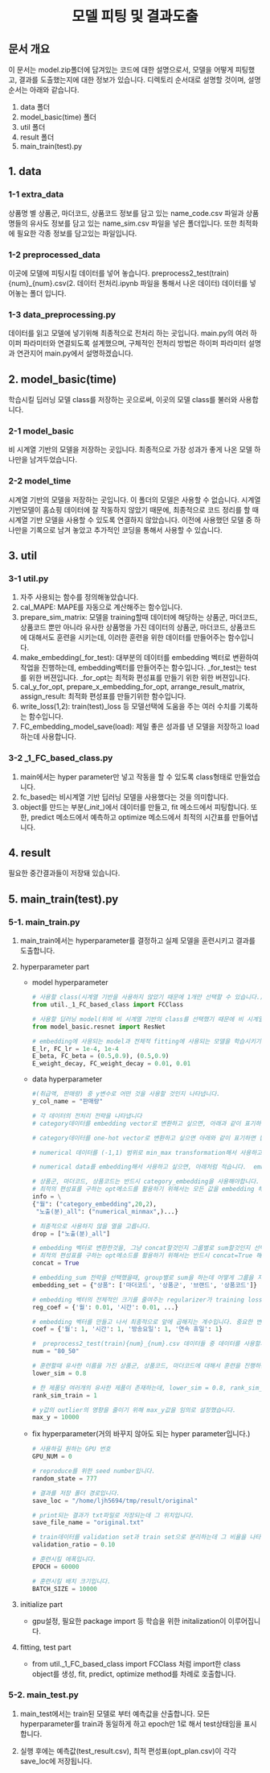 <h1><center>모델 피팅 및 결과도출</center></h1>



## 문서 개요

이 문서는 model.zip폴더에 담겨있는 코드에 대한 설명으로서, 모델을 어떻게 피팅했고, 결과를 도출했는지에 대한 정보가 있습니다. 디렉토리 순서대로 설명할 것이며, 설명 순서는 아래와 같습니다.

1. data 폴더
2. model_basic(time) 폴더
3. util 폴더
4. result 폴더
5. main_train(test).py





## 1. data

### 1-1 extra_data

상품명 별 상품군, 마더코드, 상품코드 정보를 담고 있는 name_code.csv 파일과 상품명들의 유사도 정보를 담고 있는 name_sim.csv 파일을 넣은 폴더입니다. 또한 최적화에 필요한 각종 정보를 담고있는 파일입니다.

### 1-2 preprocessed_data

이곳에 모델에 피팅시킬 데이터를 넣어 놓습니다. preprocess2_test(train){num}_{num}.csv(2. 데이터 전처리.ipynb 파일을 통해서 나온 데이터) 데이터를 넣어놓는 폴더 입니다.  



### 1-3 data_preprocessing.py

데이터를 읽고 모델에 넣기위해 최종적으로 전처리 하는 곳입니다. main.py의 여러 하이퍼 파라미터와 연결되도록 설계했으며, 구체적인 전처리 방법은 하이퍼 파라미터 설명과 연관지어 main.py에서 설명하겠습니다.





## 2. model_basic(time)

학습시킬 딥러닝 모델 class를 저장하는 곳으로써, 이곳의 모델 class를 불러와 사용합니다.

### 2-1 model_basic

비 시계열 기반의 모델을 저장하는 곳입니다. 최종적으로 가장 성과가 좋게 나온 모델 하나만을 남겨두었습니다.



### 2-2 model_time

시계열 기반의 모델을 저장하는 곳입니다. 이 폴더의 모델은 사용할 수 없습니다. 시계열 기반모델이 홈쇼핑 데이터에 잘 작동하지 않았기 때문에, 최종적으로 코드 정리를 할 때 시계열 기반 모델을 사용할 수 있도록 연결하지 않았습니다. 이전에 사용했던 모델 중 하나만을 기록으로 남겨 놓았고 추가적인 코딩을 통해서 사용할 수 있습니다.



## 3. util

### 3-1 util.py

1. 자주 사용되는 함수를 정의해놓았습니다.
2. cal_MAPE: MAPE를 자동으로 계산해주는 함수입니다.
3. prepare_sim_matrix: 모델을 training할때 데이터에 해당하는 상품군, 마더코드, 상품코드 뿐만 아니라 유사한 상품명을 가진 데이터의 상품군, 마더코드, 상품코드에 대해서도 훈련을 시키는데, 이러한 훈련을 위한 데이터를 만들어주는 함수입니다.
4. make_embedding(_for_test): 대부분의 데이터를 embedding 벡터로 변환하여 작업을 진행하는데,  embedding벡터를 만들어주는 함수입니다. _for_test는 test를 위한 버젼입니다. _for_opt는 최적화 편성표를 만들기 위한 위한 버젼입니다.
5. cal_y_for_opt, prepare_x_embedding_for_opt, arrange_result_matrix, assign_result: 최적화 편성표를 만들기위한 함수입니다.
6. write_loss(1,2): train(test)_loss 등 모델선택에 도움을 주는 여러 수치를 기록하는 함수입니다.
7. FC_embedding_model_save(load): 제일 좋은 성과를 낸 모델을 저장하고 load하는데 사용합니다.



### 3-2 _1_FC_based_class.py

1. main에서는 hyper parameter만 넣고 작동을 할 수 있도록 class형태로 만들었습니다.
2. fc_based는 비시계열 기반 딥러닝 모델을 사용했다는 것을 의미합니다.
3. object를 만드는 부분(\__init__)에서 데이터를 만들고, fit 메소드에서 피팅합니다. 또한, predict 메소드에서 예측하고 optimize 메소드에서 최적의 시간표를 만들어냅니다.



## 4. result

필요한 중간결과들이 저장돼 있습니다.



## 5. main_train(test).py

### 5-1. main_train.py

1. main_train에서는 hyperparameter를 결정하고 실제 모델을 훈련시키고 결과를 도출합니다.

2. hyperparameter part

   - model hyperparameter

     ```python
     # 사용할 class(시계열 기반을 사용하지 않았기 때문에 1개만 선택할 수 있습니다.)
     from util._1_FC_based_class import FCClass 
     
     # 사용할 딥러닝 model(위에 비 시계열 기반의 class를 선택했기 때문에 비 시계열 기반의 model만 선택할 수 있으며, 가장 성과가 좋은 모델 하나만 남겨놓아서 1개만 선택할 수 있습니다.)
     from model_basic.resnet import ResNet
     
     # embedding에 사용되는 model과 전체적 fitting에 사용되는 모델을 학습시키기 위한 adam optimizer의 learning_rate, beta, weight_decay 인자입니다.
     E_lr, FC_lr = 1e-4, 1e-4
     E_beta, FC_beta = (0.5,0.9), (0.5,0.9)
     E_weight_decay, FC_weight_decay = 0.01, 0.01
     ```

   - data hyperparameter

     ```python
     #(취급액, 판매량) 중 y변수로 어떤 것을 사용할 것인지 나타냅니다. 
     y_col_name = "판매량"
     
     # 각 데이터의 전처리 전략을 나타냅니다
     # category데이터를 embedding vector로 변환하고 싶으면, 아래과 같이 표기하면 됩니다. embedding_size는 임베딩 벡터의 크기, min_freq는 최소 빈도수와 관련된 수치로서 이 숫자보다 높은 빈도수로 나올때 하나의 카테고리로 인정합니니다. ("category_embedding", embedding_size, min_freq)
     
     # category데이터를 one-hot vector로 변환하고 싶으면 아래와 같이 표기하면 됩니다. min_freq의 의미는 위와 동일합니다.("category_onehot", min_freq)
     
     # numerical 데이터를 (-1,1) 범위로 min_max transformation해서 사용하고 싶으면 ("numerical_minmax",)적고 그대로 사용하고 싶으면 ("numerical", )을 적습니다.
     
     # numerical data를 embedding해서 사용하고 싶으면, 아래처럼 적습니다.  embedding_size는 임베딩 벡터 크기입니다.("numerical_embedding", embedding_size)
     
     # 상품군, 마더코드, 상품코드는 반드시 category_embedding을 사용해야합니다.
     # 최적의 편성표를 구하는 opt메소드를 활용하기 위해서는 모든 값을 embedding 해야합니다. 그리고 "Seq 방송 개수"와 "하루방송 수" 변수를 사용해야합니다.
     info = \
     {"월": ("category_embedding",20,2), 
      "노출(분)_all": ("numerical_minmax",)...}
     
     # 최종적으로 사용하지 않을 열을 고릅니다.
     drop = ["노출(분)_all"]
     
     # embedding 벡터로 변환한것을, 그냥 concat할것인지 그룹별로 sum할것인지 선택할 수 있습니다.
     # 최적의 편성표를 구하는 opt메소드를 활용하기 위해서는 반드시 concat=True 해야합니다.
     concat = True
     
     # embedding_sum 전략을 선택했을때, group별로 sum을 하는데 어떻게 그룹을 지을 것인지 나타내는 변수입니다. key 이름은 중요하지 않고 value에 무엇이 들어갔는지가 중요합니다.
     embedding_set = {"상품": ['마더코드', '상품군', '브랜드', '상품코드']}
     
     # embedding 벡터의 전체적인 크기를 줄여주는 regularizer가 training loss에 들어가는데 변수별 embedding 벡터에 곱해지는 패널티 계수의 크기를 정합니다. 크기가 클수록 패널티가 높아져서 embedding 벡터 크기가 작아집니다.
     reg_coef = {'월': 0.01, '시간': 0.01, ...}
     
     # embedding 벡터를 만들고 나서 최종적으로 앞에 곱해지는 계수입니다. 중요한 변수일수록 계수를 높혀 영향력을 높혀줄 수 있습니다.
     coef = {'월': 1, '시간': 1, '방송요일': 1, '연속 휴일': 1}
     
     #  preprocess2_test(train){num}_{num}.csv 데이터들 중 데이터를 사용할지 선택합니다. {num}_{num}에 해당하는 숫자를 넣어주면 됩니다. num의 의미는 2.데이터 전처리2.ipynb파일에 있습니다.
     num = "80_50"
     
     # 훈련할때 유사한 이름을 가진 상품군, 상품코드, 마더코드에 대해서 훈련을 진행하는데 훈련시킬 유사도의 하한을 정합니다. 아래 경우 0.8 유사도 이상을 나타내는 경우 유사도 훈련을 진행합니다.
     lower_sim = 0.8
     
     # 한 제품당 여러개의 유사한 제품이 존재하는데, lower_sim = 0.8, rank_sim_train = 1일 경우 0.8보다 높은 유사도를 나타내는 유사 제품 중 1번째로 높은 유사도를 나타내는 제품까지만 유사도 훈련을 진행합니다.
     rank_sim_train = 1
     
     # y값의 outlier의 영향을 줄이기 위해 max_y값을 임의로 설정했습니다.
     max_y = 10000
     ```

   - fix hyperparameter(거의 바꾸지 않아도 되는 hyper parameter입니다.)

     ```python
     # 사용하길 원하는 GPU 번호
     GPU_NUM = 0 
     
     # reproduce를 위한 seed number입니다.
     random_state = 777 
     
     # 결과를 저장 폴더 경로입니다.
     save_loc = "/home/ljh5694/tmp/result/original" 
     
     # print되는 결과가 txt파일로 저장되는데 그 위치입니다.
     save_file_name = "original.txt" 
     
     # train데이터를 validation set과 train set으로 분리하는데 그 비율을 나타냅니다.
     validation_ratio = 0.10 
     
     # 훈련시킬 에폭입니다.
     EPOCH = 60000 
     
     # 훈련시킬 배치 크기입니다.
     BATCH_SIZE = 10000 
     ```

3. initialize part

   - gpu설정, 필요한 package import 등 학습을 위한 initalization이 이루어집니다.

4. fitting, test part

   - from util._1_FC_based_class import FCClass 처럼 import한 class object를 생성, fit, predict, optimize method를 차례로 호출합니다.

   

### 5-2. main_test.py

1. main_test에서는 train된 모델로 부터 예측값을 산출합니다. 모든 hyperparameter를 train과 동일하게 하고 epoch만 1로 해서 test상태임을 표시합니다. 

2. 실행 후에는 예측값(test_result.csv), 최적 편성표(opt_plan.csv)이 각각 save_loc에 저장됩니다.




